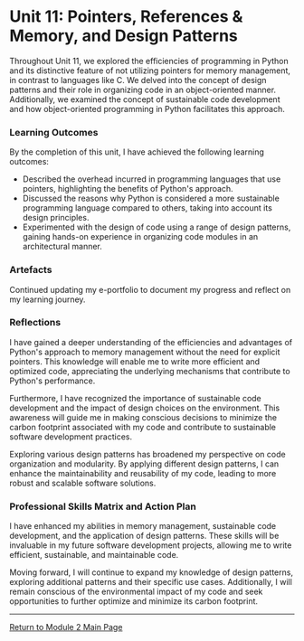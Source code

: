 # Unit 11: Pointers, References & Memory, and Design Patterns

Throughout Unit 11, we explored the efficiencies of programming in Python and its distinctive feature of not utilizing pointers for memory management, in contrast to languages like C. We delved into the concept of design patterns and their role in organizing code in an object-oriented manner. Additionally, we examined the concept of sustainable code development and how object-oriented programming in Python facilitates this approach.

### Learning Outcomes
By the completion of this unit, I have achieved the following learning outcomes:
 - Described the overhead incurred in programming languages that use pointers, highlighting the benefits of Python's approach.
 - Discussed the reasons why Python is considered a more sustainable programming language compared to others, taking into account its design principles.
 - Experimented with the design of code using a range of design patterns, gaining hands-on experience in organizing code modules in an architectural manner.

### Artefacts
Continued updating my e-portfolio to document my progress and reflect on my learning journey.

### Reflections
I have gained a deeper understanding of the efficiencies and advantages of Python's approach to memory management without the need for explicit pointers. This knowledge will enable me to write more efficient and optimized code, appreciating the underlying mechanisms that contribute to Python's performance.

Furthermore, I have recognized the importance of sustainable code development and the impact of design choices on the environment. This awareness will guide me in making conscious decisions to minimize the carbon footprint associated with my code and contribute to sustainable software development practices.

Exploring various design patterns has broadened my perspective on code organization and modularity. By applying different design patterns, I can enhance the maintainability and reusability of my code, leading to more robust and scalable software solutions.

### Professional Skills Matrix and Action Plan
I have enhanced my abilities in memory management, sustainable code development, and the application of design patterns. These skills will be invaluable in my future software development projects, allowing me to write efficient, sustainable, and maintainable code.

Moving forward, I will continue to expand my knowledge of design patterns, exploring additional patterns and their specific use cases. Additionally, I will remain conscious of the environmental impact of my code and seek opportunities to further optimize and minimize its carbon footprint.

---

[Return to Module 2 Main Page](OOP.md)
